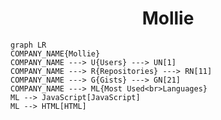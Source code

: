 <h1 align="center">Mollie</h1>

```mermaid
graph LR
COMPANY_NAME{Mollie}
COMPANY_NAME ---> U{Users} ---> UN[1]
COMPANY_NAME ---> R{Repositories} ---> RN[11]
COMPANY_NAME ---> G{Gists} ---> GN[21]
COMPANY_NAME ---> ML{Most Used<br>Languages}
ML --> JavaScript[JavaScript]
ML --> HTML[HTML]
```
